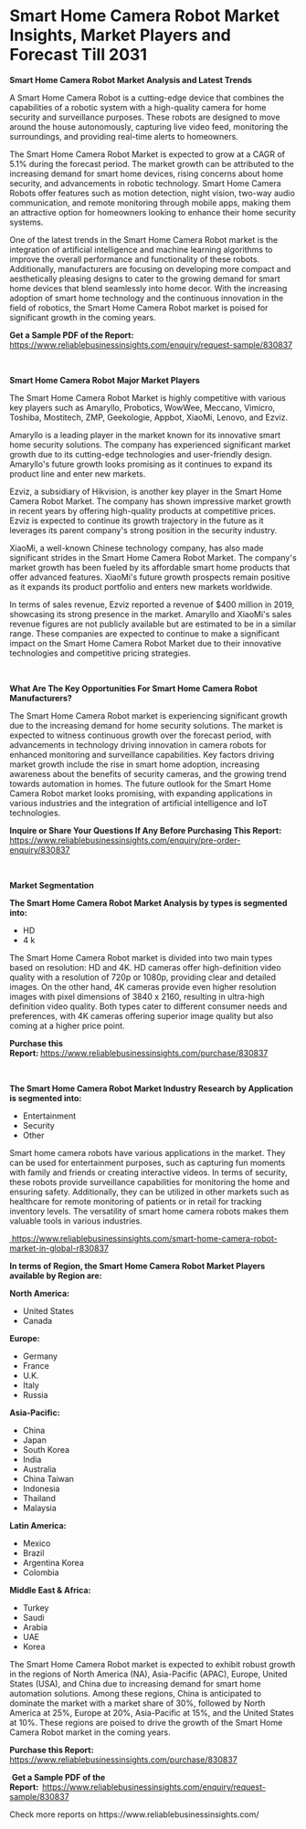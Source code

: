 <p><h1>Smart Home Camera Robot Market Insights, Market Players and Forecast Till 2031</h1></p><p><strong>Smart Home Camera Robot Market Analysis and Latest Trends</strong></p>
<p><p>A Smart Home Camera Robot is a cutting-edge device that combines the capabilities of a robotic system with a high-quality camera for home security and surveillance purposes. These robots are designed to move around the house autonomously, capturing live video feed, monitoring the surroundings, and providing real-time alerts to homeowners.</p><p>The Smart Home Camera Robot Market is expected to grow at a CAGR of 5.1% during the forecast period. The market growth can be attributed to the increasing demand for smart home devices, rising concerns about home security, and advancements in robotic technology. Smart Home Camera Robots offer features such as motion detection, night vision, two-way audio communication, and remote monitoring through mobile apps, making them an attractive option for homeowners looking to enhance their home security systems.</p><p>One of the latest trends in the Smart Home Camera Robot market is the integration of artificial intelligence and machine learning algorithms to improve the overall performance and functionality of these robots. Additionally, manufacturers are focusing on developing more compact and aesthetically pleasing designs to cater to the growing demand for smart home devices that blend seamlessly into home decor. With the increasing adoption of smart home technology and the continuous innovation in the field of robotics, the Smart Home Camera Robot market is poised for significant growth in the coming years.</p></p>
<p><strong>Get a Sample PDF of the Report:&nbsp;</strong> <a href="https://www.reliablebusinessinsights.com/enquiry/request-sample/830837">https://www.reliablebusinessinsights.com/enquiry/request-sample/830837</a></p>
<p>&nbsp;</p>
<p><strong>Smart Home Camera Robot Major Market Players</strong></p>
<p><p>The Smart Home Camera Robot Market is highly competitive with various key players such as Amaryllo, Probotics, WowWee, Meccano, Vimicro, Toshiba, Mostitech, ZMP, Geekologie, Appbot, XiaoMi, Lenovo, and Ezviz. </p><p>Amaryllo is a leading player in the market known for its innovative smart home security solutions. The company has experienced significant market growth due to its cutting-edge technologies and user-friendly design. Amaryllo's future growth looks promising as it continues to expand its product line and enter new markets.</p><p>Ezviz, a subsidiary of Hikvision, is another key player in the Smart Home Camera Robot Market. The company has shown impressive market growth in recent years by offering high-quality products at competitive prices. Ezviz is expected to continue its growth trajectory in the future as it leverages its parent company's strong position in the security industry.</p><p>XiaoMi, a well-known Chinese technology company, has also made significant strides in the Smart Home Camera Robot Market. The company's market growth has been fueled by its affordable smart home products that offer advanced features. XiaoMi's future growth prospects remain positive as it expands its product portfolio and enters new markets worldwide.</p><p>In terms of sales revenue, Ezviz reported a revenue of $400 million in 2019, showcasing its strong presence in the market. Amaryllo and XiaoMi's sales revenue figures are not publicly available but are estimated to be in a similar range. These companies are expected to continue to make a significant impact on the Smart Home Camera Robot Market due to their innovative technologies and competitive pricing strategies.</p></p>
<p>&nbsp;</p>
<p><strong>What Are The Key Opportunities For Smart Home Camera Robot Manufacturers?</strong></p>
<p><p>The Smart Home Camera Robot market is experiencing significant growth due to the increasing demand for home security solutions. The market is expected to witness continuous growth over the forecast period, with advancements in technology driving innovation in camera robots for enhanced monitoring and surveillance capabilities. Key factors driving market growth include the rise in smart home adoption, increasing awareness about the benefits of security cameras, and the growing trend towards automation in homes. The future outlook for the Smart Home Camera Robot market looks promising, with expanding applications in various industries and the integration of artificial intelligence and IoT technologies.</p></p>
<p><strong>Inquire or Share Your Questions If Any Before Purchasing This Report:</strong> <a href="https://www.reliablebusinessinsights.com/enquiry/pre-order-enquiry/830837">https://www.reliablebusinessinsights.com/enquiry/pre-order-enquiry/830837</a></p>
<p>&nbsp;</p>
<p><strong>Market Segmentation</strong></p>
<p><strong>The Smart Home Camera Robot Market Analysis by types is segmented into:</strong></p>
<p><ul><li>HD</li><li>4 k</li></ul></p>
<p><p>The Smart Home Camera Robot market is divided into two main types based on resolution: HD and 4K. HD cameras offer high-definition video quality with a resolution of 720p or 1080p, providing clear and detailed images. On the other hand, 4K cameras provide even higher resolution images with pixel dimensions of 3840 x 2160, resulting in ultra-high definition video quality. Both types cater to different consumer needs and preferences, with 4K cameras offering superior image quality but also coming at a higher price point.</p></p>
<p><strong>Purchase this Report:&nbsp;</strong><a href="https://www.reliablebusinessinsights.com/purchase/830837">https://www.reliablebusinessinsights.com/purchase/830837</a></p>
<p>&nbsp;</p>
<p><strong>The Smart Home Camera Robot Market Industry Research by Application is segmented into:</strong></p>
<p><ul><li>Entertainment</li><li>Security</li><li>Other</li></ul></p>
<p><p>Smart home camera robots have various applications in the market. They can be used for entertainment purposes, such as capturing fun moments with family and friends or creating interactive videos. In terms of security, these robots provide surveillance capabilities for monitoring the home and ensuring safety. Additionally, they can be utilized in other markets such as healthcare for remote monitoring of patients or in retail for tracking inventory levels. The versatility of smart home camera robots makes them valuable tools in various industries.</p></p>
<p><a href="https://www.reliablebusinessinsights.com/smart-home-camera-robot-market-in-global-r830837">&nbsp;https://www.reliablebusinessinsights.com/smart-home-camera-robot-market-in-global-r830837</a></p>
<p><strong>In terms of Region, the Smart Home Camera Robot Market Players available by Region are:</strong></p>
<p>
    <p> <strong> North America: </strong>
        <ul>
            <li>United States</li>
            <li>Canada</li>
        </ul>
        </p> 
    <p> <strong> Europe: </strong>
        <ul>
            <li>Germany</li>
            <li>France</li>
            <li>U.K.</li>
            <li>Italy</li>
            <li>Russia</li>
        </ul>
        </p> 
    <p> <strong> Asia-Pacific: </strong>
        <ul>
            <li>China</li>
            <li>Japan</li>
            <li>South Korea</li>
            <li>India</li>
            <li>Australia</li>
            <li>China Taiwan</li>
            <li>Indonesia</li>
            <li>Thailand</li>
            <li>Malaysia</li>
        </ul>
        </p> 
    <p> <strong> Latin America: </strong>
        <ul>
            <li>Mexico</li>
            <li>Brazil</li>
            <li>Argentina Korea</li>
            <li>Colombia</li>
        </ul>
        </p> 
    <p> <strong> Middle East & Africa: </strong>
        <ul>
            <li>Turkey</li>
            <li>Saudi</li>
            <li>Arabia</li>
            <li>UAE</li>
            <li>Korea</li>
        </ul>
    </p>
    </p>
<p><p>The Smart Home Camera Robot market is expected to exhibit robust growth in the regions of North America (NA), Asia-Pacific (APAC), Europe, United States (USA), and China due to increasing demand for smart home automation solutions. Among these regions, China is anticipated to dominate the market with a market share of 30%, followed by North America at 25%, Europe at 20%, Asia-Pacific at 15%, and the United States at 10%. These regions are poised to drive the growth of the Smart Home Camera Robot market in the coming years.</p></p>
<p><strong>Purchase this Report: </strong><a href="https://www.reliablebusinessinsights.com/purchase/830837">https://www.reliablebusinessinsights.com/purchase/830837</a></p>
<p>&nbsp;<strong>Get a Sample PDF of the Report:&nbsp;&nbsp;</strong><a href="https://www.reliablebusinessinsights.com/enquiry/request-sample/830837">https://www.reliablebusinessinsights.com/enquiry/request-sample/830837</a></p>
<p><strong></strong></p>
<p>Check more reports on https://www.reliablebusinessinsights.com/</p>